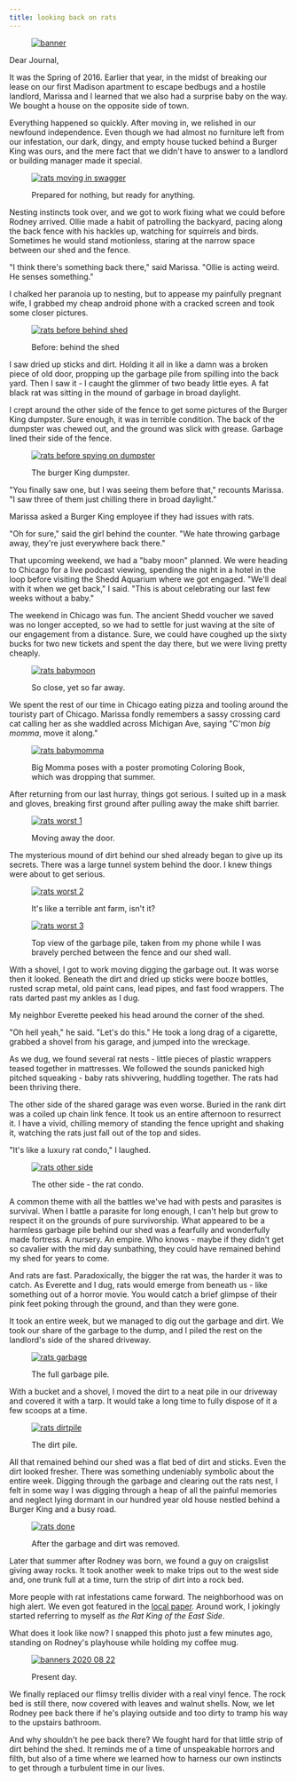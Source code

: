 ```yaml
---
title: looking back on rats
---
```


<figure>
  <a href="/images/banners/2020-08-22.jpg">
    <img alt="banner" src="/images/banners/2020-08-22.jpg"/>
  </a>
</figure>

Dear Journal,

It was the Spring of 2016.  Earlier that year, in the midst of
breaking our lease on our first Madison apartment to escape bedbugs
and a hostile landlord, Marissa and I learned that we also had a
surprise baby on the way.  We bought a house on the opposite side of
town.

Everything happened so quickly.  After moving in, we relished in our
newfound independence.  Even though we had almost no furniture left
from our infestation, our dark, dingy, and empty house tucked behind a
Burger King was ours, and the mere fact that we didn't have to answer
to a landlord or building manager made it special.

<figure>
  <a href="/images/rats/moving-in-swagger.jpg">
    <img alt="rats moving in swagger" src="/images/rats/moving-in-swagger.jpg"/>
  </a>
  <figcaption>
    <p>Prepared for nothing, but ready for anything.</p>
  </figcaption>
</figure>

Nesting instincts took over, and we got to work fixing what we could
before Rodney arrived.  Ollie made a habit of patrolling the backyard,
pacing along the back fence with his hackles up, watching for
squirrels and birds.  Sometimes he would stand motionless, staring at
the narrow space between our shed and the fence.

"I think there's something back there," said Marissa.  "Ollie is
acting weird.  He senses something."

I chalked her paranoia up to nesting, but to appease my painfully
pregnant wife, I grabbed my cheap android phone with a cracked screen
and took some closer pictures.

<figure>
  <a href="/images/rats/before-behind-shed.jpg">
    <img alt="rats before behind shed" src="/images/rats/before-behind-shed.jpg"/>
  </a>
  <figcaption>
    <p>Before: behind the shed</p>
  </figcaption>
</figure>

I saw dried up sticks and dirt.  Holding it all in like a damn was a
broken piece of old door, propping up the garbage pile from spilling
into the back yard.  Then I saw it - I caught the glimmer of two beady
little eyes.  A fat black rat was sitting in the mound of garbage in
broad daylight.

I crept around the other side of the fence to get some pictures of the
Burger King dumpster.  Sure enough, it was in terrible condition.  The
back of the dumpster was chewed out, and the ground was slick with
grease.  Garbage lined their side of the fence.

<figure>
  <a href="/images/rats/before-spying-on-dumpster.jpg">
    <img alt="rats before spying on dumpster" src="/images/rats/before-spying-on-dumpster.jpg"/>
  </a>
  <figcaption>
    <p>The burger King dumpster.</p>
  </figcaption>
</figure>

"You finally saw one, but I was seeing them before that," recounts
Marissa.  "I saw three of them just chilling there in broad daylight."

Marissa asked a Burger King employee if they had issues with rats.

"Oh for sure," said the girl behind the counter.  "We hate throwing
garbage away, they're just everywhere back there."

That upcoming weekend, we had a "baby moon" planned.  We were heading
to Chicago for a live podcast viewing, spending the night in a hotel
in the loop before visiting the Shedd Aquarium where we got engaged.
"We'll deal with it when we get back," I said.  "This is about
celebrating our last few weeks without a baby."

The weekend in Chicago was fun.  The ancient Shedd voucher we saved
was no longer accepted, so we had to settle for just waving at the
site of our engagement from a distance.  Sure, we could have coughed
up the sixty bucks for two new tickets and spent the day there, but we
were living pretty cheaply.

<figure>
  <a href="/images/rats/babymoon.jpg">
    <img alt="rats babymoon" src="/images/rats/babymoon.jpg"/>
  </a>
  <figcaption>
    <p>So close,
yet so far away.</p>
  </figcaption>
</figure>

We spent the rest of our time in Chicago eating pizza and tooling
around the touristy part of Chicago.  Marissa fondly remembers a sassy
crossing card cat calling her as she waddled across Michigan Ave,
saying "C'mon _big momma_, move it along."

<figure>
  <a href="/images/rats/babymomma.jpg">
    <img alt="rats babymomma" src="/images/rats/babymomma.jpg"/>
  </a>
  <figcaption>
    <p>Big
Momma poses with a poster promoting Coloring Book, which was dropping
that summer.</p>
  </figcaption>
</figure>

After returning from our last hurray, things got serious.  I suited up
in a mask and gloves, breaking first ground after pulling away the
make shift barrier.

<figure>
  <a href="/images/rats/worst-1.jpg">
    <img alt="rats worst 1" src="/images/rats/worst-1.jpg"/>
  </a>
  <figcaption>
    <p>Moving away the door.</p>
  </figcaption>
</figure>

The mysterious mound of dirt behind our shed already began to give up
its secrets.  There was a large tunnel system behind the door.  I knew
things were about to get serious.

<figure>
  <a href="/images/rats/worst-2.jpg">
    <img alt="rats worst 2" src="/images/rats/worst-2.jpg"/>
  </a>
  <figcaption>
    <p>It's like a terrible ant farm, isn't it?</p>
  </figcaption>
</figure>

<figure>
  <a href="/images/rats/worst-3.jpg">
    <img alt="rats worst 3" src="/images/rats/worst-3.jpg"/>
  </a>
  <figcaption>
    <p>Top view of the garbage pile, taken from my phone while I was
bravely perched between the fence and our shed wall.</p>
  </figcaption>
</figure>

With a shovel, I got to work moving digging the garbage out.  It was
worse then it looked.  Beneath the dirt and dried up sticks were booze
bottles, rusted scrap metal, old paint cans, lead pipes, and fast food
wrappers.  The rats darted past my ankles as I dug.

My neighbor Everette peeked his head around the corner of the shed.

"Oh hell yeah," he said.  "Let's do this."  He took a long drag of a
cigarette, grabbed a shovel from his garage, and jumped into the
wreckage.

As we dug, we found several rat nests - little pieces of plastic
wrappers teased together in mattresses.  We followed the sounds
panicked high pitched squeaking - baby rats shivvering, huddling
together.  The rats had been thriving there.

The other side of the shared garage was even worse.  Buried in the
rank dirt was a coiled up chain link fence.  It took us an entire
afternoon to resurrect it.  I have a vivid, chilling memory of
standing the fence upright and shaking it, watching the rats just fall
out of the top and sides.

"It's like a luxury rat condo," I laughed.

<figure>
  <a href="/images/rats/other-side.jpg">
    <img alt="rats other side" src="/images/rats/other-side.jpg"/>
  </a>
  <figcaption>
    <p>The other side - the rat condo.</p>
  </figcaption>
</figure>

A common theme with all the battles we've had with pests and parasites
is survival.  When I battle a parasite for long enough, I can't help
but grow to respect it on the grounds of pure survivorship.  What
appeared to be a harmless garbage pile behind our shed was a fearfully
and wonderfully made fortress.  A nursery.  An empire.  Who knows -
maybe if they didn't get so cavalier with the mid day sunbathing, they
could have remained behind my shed for years to come.

And rats are fast.  Paradoxically, the bigger the rat was, the harder
it was to catch.  As Everette and I dug, rats would emerge from
beneath us - like something out of a horror movie.  You would catch a
brief glimpse of their pink feet poking through the ground, and than
they were gone.

It took an entire week, but we managed to dig out the garbage and
dirt.  We took our share of the garbage to the dump, and I piled the
rest on the landlord's side of the shared driveway.

<figure>
  <a href="/images/rats/garbage.jpg">
    <img alt="rats garbage" src="/images/rats/garbage.jpg"/>
  </a>
  <figcaption>
    <p>The full garbage pile.</p>
  </figcaption>
</figure>

With a bucket and a shovel, I moved the dirt to a neat pile in our
driveway and covered it with a tarp.  It would take a long time to
fully dispose of it a few scoops at a time.

<figure>
  <a href="/images/rats/dirtpile.jpg">
    <img alt="rats dirtpile" src="/images/rats/dirtpile.jpg"/>
  </a>
  <figcaption>
    <p>The dirt pile.</p>
  </figcaption>
</figure>

All that remained behind our shed was a flat bed of dirt and sticks.
Even the dirt looked fresher.  There was something undeniably symbolic
about the entire week.  Digging through the garbage and clearing out
the rats nest, I felt in some way I was digging through a heap of all
the painful memories and neglect lying dormant in our hundred year old
house nestled behind a Burger King and a busy road.

<figure>
  <a href="/images/rats/done.jpg">
    <img alt="rats done" src="/images/rats/done.jpg"/>
  </a>
  <figcaption>
    <p>After the
garbage and dirt was removed.</p>
  </figcaption>
</figure>

Later that summer after Rodney was born, we found a guy on craigslist
giving away rocks.  It took another week to make trips out to the west
side and, one trunk full at a time, turn the strip of dirt into a rock
bed.

More people with rat infestations came forward.  The neighborhood was
on high alert.  We even got featured in the [local paper].  Around
work, I jokingly started referring to myself as _the Rat King of the
East Side_.

[local paper]: https://madison.com/ct/news/local/govt-and-politics/public-heath-department-investigates-rat-problem-on-east-washington/article_a49434ca-c35f-5fdd-95d3-eec4fef70810.html

What does it look like now?  I snapped this photo just a few minutes
ago, standing on Rodney's playhouse while holding my coffee mug.

<figure>
  <a href="/images/banners/2020-08-22.jpg">
    <img alt="banners 2020 08 22" src="/images/banners/2020-08-22.jpg"/>
  </a>
  <figcaption>
    <p>Present day.</p>
  </figcaption>
</figure>

We finally replaced our flimsy trellis divider with a real vinyl
fence.  The rock bed is still there, now covered with leaves and
walnut shells.  Now, we let Rodney pee back there if he's playing
outside and too dirty to tramp his way to the upstairs bathroom.

And why shouldn't he pee back there?  We fought hard for that little
strip of dirt behind the shed.  It reminds me of a time of unspeakable
horrors and filth, but also of a time where we learned how to harness
our own instincts to get through a turbulent time in our lives.
